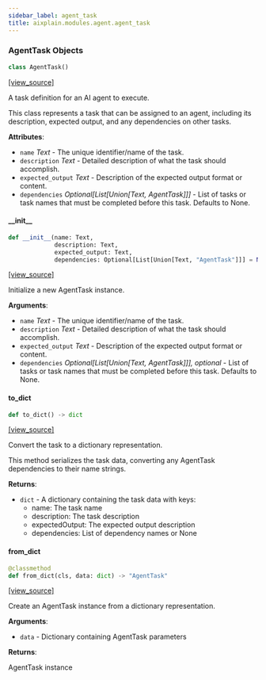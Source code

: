 ```yaml
---
sidebar_label: agent_task
title: aixplain.modules.agent.agent_task
---
```


### AgentTask Objects

```python
class AgentTask()
```

[[view_source]](https://github.com/aixplain/aiXplain/blob/main/aixplain/modules/agent/agent_task.py#L4)

A task definition for an AI agent to execute.

This class represents a task that can be assigned to an agent, including its
description, expected output, and any dependencies on other tasks.

**Attributes**:

- `name` _Text_ - The unique identifier/name of the task.
- `description` _Text_ - Detailed description of what the task should accomplish.
- `expected_output` _Text_ - Description of the expected output format or content.
- `dependencies` _Optional[List[Union[Text, AgentTask]]]_ - List of tasks or task
  names that must be completed before this task. Defaults to None.

#### \_\_init\_\_

```python
def __init__(name: Text,
             description: Text,
             expected_output: Text,
             dependencies: Optional[List[Union[Text, "AgentTask"]]] = None)
```

[[view_source]](https://github.com/aixplain/aiXplain/blob/main/aixplain/modules/agent/agent_task.py#L17)

Initialize a new AgentTask instance.

**Arguments**:

- `name` _Text_ - The unique identifier/name of the task.
- `description` _Text_ - Detailed description of what the task should accomplish.
- `expected_output` _Text_ - Description of the expected output format or content.
- `dependencies` _Optional[List[Union[Text, AgentTask]]], optional_ - List of
  tasks or task names that must be completed before this task.
  Defaults to None.

#### to\_dict

```python
def to_dict() -> dict
```

[[view_source]](https://github.com/aixplain/aiXplain/blob/main/aixplain/modules/agent/agent_task.py#L39)

Convert the task to a dictionary representation.

This method serializes the task data, converting any AgentTask dependencies
to their name strings.

**Returns**:

- `dict` - A dictionary containing the task data with keys:
  - name: The task name
  - description: The task description
  - expectedOutput: The expected output description
  - dependencies: List of dependency names or None

#### from\_dict

```python
@classmethod
def from_dict(cls, data: dict) -> "AgentTask"
```

[[view_source]](https://github.com/aixplain/aiXplain/blob/main/aixplain/modules/agent/agent_task.py#L66)

Create an AgentTask instance from a dictionary representation.

**Arguments**:

- `data` - Dictionary containing AgentTask parameters
  

**Returns**:

  AgentTask instance

